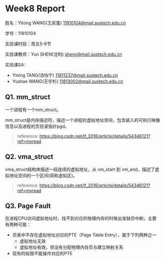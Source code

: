 # Week8 Report
姓名：Yitong WANG(王奕童) 11910104@mail.sustech.edu.cn

学号：11910104

实验课时段：周五5-6节

实验课教师：Yun SHEN(沈昀) sheny@mail.sustech.edu.cn

实验课SA:
- Yining TANG(汤怡宁) 11811237@mail.sustech.edu.cn
- Yushan WANG(王宇杉) 11813002@mail.sustech.edu.cn

## Q1. mm_struct
一个进程有一个mm_struct。

mm_struct是内存描述符，描述一个进程的虚拟地址空间，包含装入的可执行映像信息以及进程的页目录指针pgd。

> reference: https://blog.csdn.net/lf_2016/article/details/54346121?ref=myread

## Q2. vma_struct

vma_struct结构体描述一段连续的虚拟地址，从 vm_start 到 vm_end，描述了虚拟地址空间的一个区间(简称虚拟区)。

> reference: https://blog.csdn.net/lf_2016/article/details/54346121?ref=myread

## Q3. Page Fault

在进程CPU访问虚拟地址时，找不到对应的物理内存的时候出发缺页中断。主要有两种可能：
- 页表中不存在虚拟地址对应的PTE（Page Table Entry），属于下列两种之一
  - 虚拟地址无效
  - 虚拟地址有效，但没有分配物理内存页与建立映射关系
- 现有的权限不能操作对应的PTE
